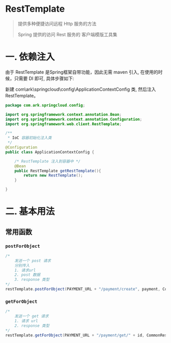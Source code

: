 # RestTemplate

> 提供多种便捷访问远程 Http 服务的方法
>
> Spring 提供的访问 Rest 服务的 客户端模版工具集



# 一. 依赖注入

由于 RestTemplate 是Spring框架自带功能，因此无需 maven 引入, 在使用的时候，只需要 DI 即可, 具体步骤如下:

新建 com\ark\springcloud\config\ApplicationContextConfig 类, 然后注入 RestTemplate。

~~~java
package com.ark.springcloud.config;

import org.springframework.context.annotation.Bean;
import org.springframework.context.annotation.Configuration;
import org.springframework.web.client.RestTemplate;

/**
 * IoC 容器初始化注入类
 */
@Configuration
public class ApplicationContextConfig {

    /* RestTemplate 注入到容器中 */
    @Bean
    public RestTemplate getRestTemplate(){
        return new RestTemplate();
    }

}
~~~



# 二. 基本用法

## 常用函数

### `postForObject`

~~~java
/* 
	发送一个 post 请求
	分别传入
    1. 请求url 
    2. post 数据 
    3. response 类型
*/
restTemplate.postForObject(PAYMENT_URL + "/payment/create", payment, CommonResult.class);
~~~

### `getForObject`

~~~java
/*
	发送一个 get 请求
	1. 请求 url
	2. response 类型
*/
restTemplate.getForObject(PAYMENT_URL + "/payment/get/" + id, CommonResult.class);
~~~













